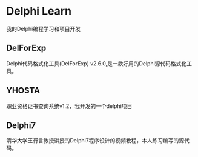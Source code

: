 # Delphi Learn
我的Delphi编程学习和项目开发

## DelForExp 
Delphi代码格式化工具(DelForExp) v2.6.0,是一款好用的Delphi源代码格式化工具。<br />

## YHOSTA
职业资格证书查询系统v1.2，我开发的一个delphi项目<br />

## Delphi7
清华大学王行言教授讲授的Delphi7程序设计的视频教程，本人练习编写的源代码。<br />
